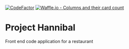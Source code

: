 [![CodeFactor](https://www.codefactor.io/repository/github/kanaoreeves/keanufromfront/badge)](https://www.codefactor.io/repository/github/kanaoreeves/keanufromfront) [![Waffle.io - Columns and their card count](https://badge.waffle.io/project-hopkins/Hannibal.svg?columns=all)](http://waffle.io/project-hopkins/Hannibal)


# Project Hannibal
Front end code application for a restaurant 
